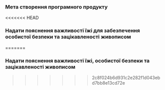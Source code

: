 ### Мета створення програмного продукту

<<<<<<< HEAD
### Надати пояснення важливості їжі для забезпечення особистої безпеки та зацікавленості живописом
=======
### Надати пояснення важливості їжі, особистої безпеки та зацікавленості живописом
>>>>>>> 2c8f024b6d931c2e282f1d043ebd7bb8e13cd72e
